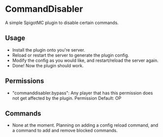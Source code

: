 # CommandDisabler
A simple SpigotMC plugin to disable certain commands.

## Usage
- Install the plugin onto you're server.
- Reload or restart the server to generate the plugin config.
- Modify the config as you would like, and restart/reload the server again.
- Done! Now the plugin should work.

## Permissions
- "commanddisabler.bypass": Any player that has this permission does not get affected by the plugin. Permission Default: OP

## Commands
- None at the moment. Planning on adding a config reload command, and a command to add and remove blocked commands.
